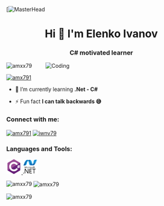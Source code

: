 [![MasterHead](https://user-images.githubusercontent.com/90236635/232446433-d5540fa2-fe28-4bb8-b929-cdb51fe61336.gif)
<h1 align="center">Hi 👋 I'm Elenko Ivanov</h1>
<h3 align="center">C# motivated learner</h3>
<img align="right" alt="Coding" width="400" src="https://art.pixilart.com/sr2a70bc8362565.gif">

<p align="left"> <img src="https://komarev.com/ghpvc/?username=amxx79&label=Profile%20views&color=0e75b6&style=flat" alt="amxx79" /> </p>

<p align="left"> <a href="https://twitter.com/amx791" target="blank"><img src="https://img.shields.io/twitter/follow/amx791?logo=twitter&style=for-the-badge" alt="amx791" /></a> </p>

- 🌱 I’m currently learning **.Net - C#**

- ⚡ Fun fact **I can talk backwards 😅**

<h3 align="left">Connect with me:</h3>
<p align="left">
<a href="https://twitter.com/amx791" target="blank"><img align="center" src="https://raw.githubusercontent.com/rahuldkjain/github-profile-readme-generator/master/src/images/icons/Social/twitter.svg" alt="amx791" height="30" width="40" /></a>
<a href="https://instagram.com/iwnv79" target="blank"><img align="center" src="https://raw.githubusercontent.com/rahuldkjain/github-profile-readme-generator/master/src/images/icons/Social/instagram.svg" alt="iwnv79" height="30" width="40" /></a>
</p>

<h3 align="left">Languages and Tools:</h3>
<p align="left"> <a href="https://www.w3schools.com/cs/" target="_blank" rel="noreferrer"> <img src="https://raw.githubusercontent.com/devicons/devicon/master/icons/csharp/csharp-original.svg" alt="csharp" width="40" height="40"/> </a> <a href="https://dotnet.microsoft.com/" target="_blank" rel="noreferrer"> <img src="https://raw.githubusercontent.com/devicons/devicon/master/icons/dot-net/dot-net-original-wordmark.svg" alt="dotnet" width="40" height="40"/> </a> </p>

<p><img align="left" src="https://github-readme-stats.vercel.app/api/top-langs?username=amxx79&show_icons=true&locale=en&layout=compact" alt="amxx79" /></p>

<p>&nbsp;<img align="center" src="https://github-readme-stats.vercel.app/api?username=amxx79&show_icons=true&locale=en" alt="amxx79" /></p>

<p><img align="center" src="https://github-readme-streak-stats.herokuapp.com/?user=amxx79&" alt="amxx79" /></p>
